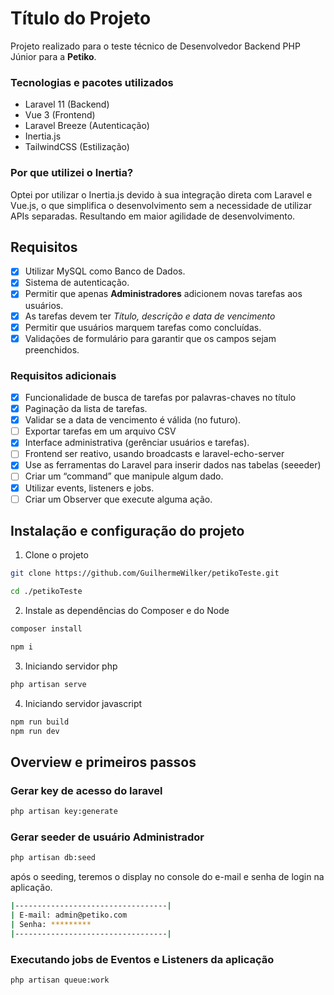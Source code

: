 # Título do Projeto

Projeto realizado para o teste técnico de Desenvolvedor Backend PHP Júnior para a **Petiko**.

### Tecnologias e pacotes utilizados

-   Laravel 11 (Backend)
-   Vue 3 (Frontend)
-   Laravel Breeze (Autenticação)
-   Inertia.js
-   TailwindCSS (Estilização)

### Por que utilizei o Inertia?

Optei por utilizar o Inertia.js devido à sua integração direta com Laravel e Vue.js, o que simplifica o desenvolvimento sem a necessidade de utilizar APIs separadas. Resultando em maior agilidade de desenvolvimento.

## Requisitos

-   [x] Utilizar MySQL como Banco de Dados.
-   [x] Sistema de autenticação.
-   [x] Permitir que apenas **Administradores** adicionem novas tarefas aos usuários.
-   [x] As tarefas devem ter _Título, descrição e data de vencimento_
-   [x] Permitir que usuários marquem tarefas como concluídas.
-   [x] Validações de formulário para garantir que os campos sejam preenchidos.

### Requisitos adicionais

-   [x] Funcionalidade de busca de tarefas por palavras-chaves no título
-   [x] Paginação da lista de tarefas.
-   [x] Validar se a data de vencimento é válida (no futuro).
-   [ ] Exportar tarefas em um arquivo CSV
-   [x] Interface administrativa (gerênciar usuários e tarefas).
-   [ ] Frontend ser reativo, usando broadcasts e laravel-echo-server
-   [x] Use as ferramentas do Laravel para inserir dados nas tabelas (seeeder)
-   [ ] Criar um “command” que manipule algum dado.
-   [x] Utilizar events, listeners e jobs.
-   [ ] Criar um Observer que execute alguma ação.

## Instalação e configuração do projeto

1. Clone o projeto

```bash
git clone https://github.com/GuilhermeWilker/petikoTeste.git

cd ./petikoTeste
```

2. Instale as dependências do Composer e do Node

```bash
composer install

npm i
```

3. Iniciando servidor php

```bash
php artisan serve
```

4. Iniciando servidor javascript

```bash
npm run build
npm run dev
```

## Overview e primeiros passos

### Gerar key de acesso do laravel

```bash
php artisan key:generate
```

### Gerar seeder de usuário Administrador

```bash
php artisan db:seed
```

após o seeding, teremos o display no console do e-mail e senha de login na aplicação.

```bash
|----------------------------------|
| E-mail: admin@petiko.com
| Senha: *********
|----------------------------------|
```

### Executando jobs de Eventos e Listeners da aplicação

```bash
php artisan queue:work
```

